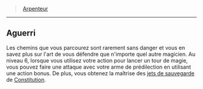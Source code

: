 ﻿---
!GenericItem
Name: Aguerri
Id: wizard_surveyor_hd.md#aguerri
ParentLink: wizard_surveyor_hd.md#arpenteur
ParentName: Arpenteur
NameLevel: 2
Attributes: {}
AttributesDictionary: >+
  {}

---
> [Arpenteur](hd_wizard_surveyor.md)

---

## Aguerri

Les chemins que vous parcourez sont rarement sans danger et vous en savez plus sur l'art de vous défendre que n'importe quel autre magicien. Au niveau 6, lorsque vous utilisez votre action pour lancer un tour de magie, vous pouvez faire une attaque avec votre arme de prédilection en utilisant une action bonus. De plus, vous obtenez la maîtrise des [jets de sauvegarde](hd_abilities_jets_de_sauvegarde.md) de [Constitution](hd_abilities_constitution.md).

